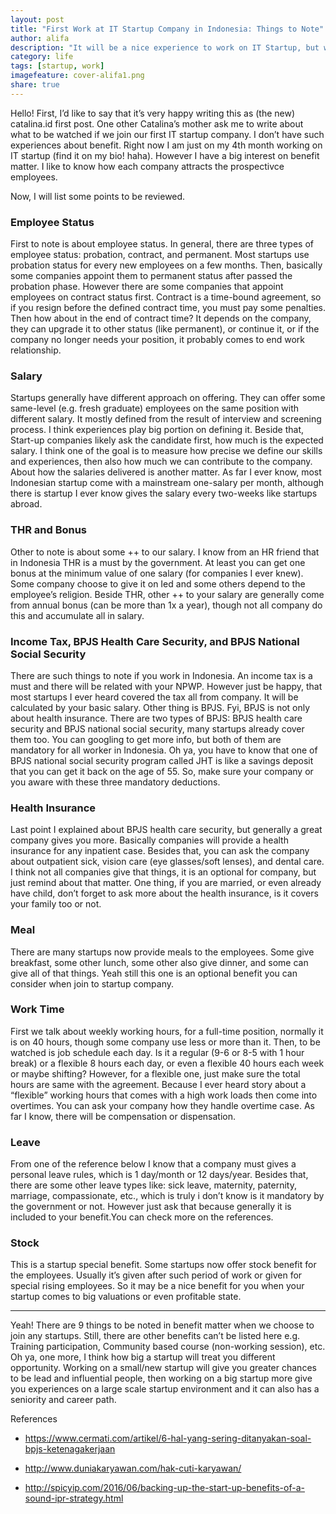 ```yaml
---
layout: post
title: "First Work at IT Startup Company in Indonesia: Things to Note"
author: alifa
description: "It will be a nice experience to work on IT Startup, but what things to be noted?"
category: life
tags: [startup, work]
imagefeature: cover-alifa1.png
share: true
---
```


Hello! First, I’d like to say that it’s very happy writing this as (the new) catalina.id first post. One other Catalina’s mother ask me to write about what to be watched if we join our first IT startup company. I don’t have such experiences about benefit. Right now I am just on my 4th month working on IT startup (find it on my bio! haha). However I have a big interest on benefit matter. I like to know how each company attracts the prospectivce employees. 

Now, I will list some points to be reviewed.

### Employee Status

First to note is about employee status. In general, there are three types of employee status: probation, contract, and permanent. Most startups use probation status for every new employees on a few months. Then, basically some companies appoint them to permanent status after passed the probation phase. However there are some companies that appoint employees on contract status first. Contract is a time-bound agreement, so if you resign before the defined contract time, you must pay some penalties. Then how about in the end of contract time? It depends on the company, they can upgrade it to other status (like permanent), or continue it, or if the company no longer needs your position, it probably comes to end work relationship.

### Salary

Startups generally have different approach on offering. They can offer some same-level (e.g. fresh graduate) employees on the same position with different salary. It mostly defined from the result of interview and screening process. I think experiences play big portion on defining it. Beside that, Start-up companies likely ask the candidate first, how much is the expected salary. I think one of the goal is to measure how precise we define our skills and experiences, then also how much we can contribute to the company. About how the salaries delivered is another matter. As far I ever know, most Indonesian startup come with a mainstream one-salary per month, although there is startup I ever know gives the salary every two-weeks like startups abroad. 

### THR and Bonus

Other to note is about some ++ to our salary. I know from an HR friend that in Indonesia THR is a must by the government. At least you can get one bonus at the minimum value of one salary (for companies I ever knew). Some company choose to give it on Ied and some others depend to the employee’s religion. Beside THR, other ++ to your salary are generally come from annual bonus (can be more than 1x a year), though not all company do this and accumulate all in salary. 

### Income Tax, BPJS Health Care Security, and BPJS National Social Security

There are such things to note if you work in Indonesia. An income tax is a must and there will be related with your NPWP. However just be happy, that most startups I ever heard covered the tax all from company. It will be calculated by your basic salary. Other thing is BPJS. Fyi, BPJS is not only about health insurance. There are two types of BPJS: BPJS health care security and BPJS national social security, many startups already cover them too. You can googling to get more info, but both of them are mandatory for all worker in Indonesia. Oh ya, you have to know that one of BPJS national social security program called JHT is like a savings deposit that you can get it back on the age of 55. So, make sure your company or you aware with these three mandatory deductions. 

### Health Insurance

Last point I explained about BPJS health care security, but generally a great company gives you more. Basically companies will provide a health insurance for any inpatient case. Besides that, you can ask the company about outpatient sick, vision care (eye glasses/soft lenses), and dental care. I think not all companies give that things, it is an optional for company, but just remind about that matter. One thing, if you are married, or even already have child, don’t forget to ask more about the health insurance, is it covers your family too or not. 

### Meal

There are many startups now provide meals to the employees. Some give breakfast, some other lunch, some other also give dinner, and some can give all of that things. Yeah still this one is an optional benefit you can consider when join to startup company.

### Work Time 

First we talk about weekly working hours, for a full-time position, normally it is on 40 hours, though some company use less or more than it. Then, to be watched is job schedule each day. Is it a regular (9-6 or 8-5 with 1 hour break) or a flexible 8 hours each day, or even a flexible 40 hours each week or maybe shifting? However, for a flexible one, just make sure the total hours are same with the agreement. Because I ever heard story about a “flexible” working hours that comes with a high work loads then come into overtimes. You can ask your company how they handle overtime case. As far I know, there will be compensation or dispensation.

### Leave

From one of the reference below I know that a company must gives a personal leave rules, which is 1 day/month or 12 days/year. Besides that, there are some other leave types like: sick leave, maternity, paternity, marriage, compassionate, etc., which is truly i don’t know is it mandatory by the government or not. However just ask that because generally it is included to your benefit.You can check more on the references.

### Stock

This is a startup special benefit. Some startups now offer stock benefit for the employees. Usually it’s given after such period of work or given for special rising employees. So it may be a nice benefit for you when your startup comes to big valuations or even profitable state.

---

Yeah! There are 9 things to be noted in benefit matter when we choose to join any startups. Still, there are other benefits can’t be listed here e.g. Training participation, Community based course (non-working session), etc. Oh ya, one more, I think how big a startup will treat you different opportunity. Working on a small/new startup will give you greater chances to be lead and influential people, then working on a big startup more give you experiences on a large scale startup environment and it can also has a seniority and career path. 

References

* https://www.cermati.com/artikel/6-hal-yang-sering-ditanyakan-soal-bpjs-ketenagakerjaan

* http://www.duniakaryawan.com/hak-cuti-karyawan/ 

* http://spicyip.com/2016/06/backing-up-the-start-up-benefits-of-a-sound-ipr-strategy.html

